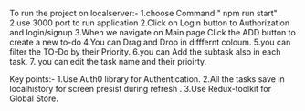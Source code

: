 To run the project on localserver:-
1.choose Command " npm run start"
2.use 3000 port to run application
2.Click on Login button to Authorization and login/signup
3.When we navigate on Main page Click the ADD button to create a new to-do
4.You can Drag and Drop in difffernt coloum.
5.you can filter the TO-Do by their Priority.
6.you can Add the subtask also in each task. 7. you can edit the task name and their prioirty.

Key points:-
1.Use Auth0 library for Authentication.
2.All the tasks save in localhistory for screen presist during refresh .
3.Use Redux-toolkit for Global Store.
